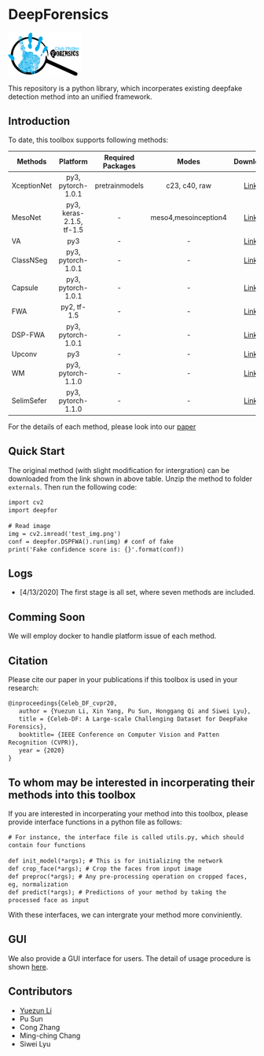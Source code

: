 # DeepForensics

<img src="assets/logo.jpg" alt="logo" width="150"/>

This repository is a python library, which incorperates existing deepfake detection method into an unified framework.

## Introduction
To date, this toolbox supports following methods:

| Methods     | Platform            | Required Packages | Modes  | Download |
|----------   |:-------------:      |:------:            |:------: | :------:  |
| XceptionNet |  py3, pytorch-1.0.1 | pretrainmodels | c23, c40, raw | [Link](https://drive.google.com/open?id=1FjbSxvLR0YVao5ykLGIFj47FVe6eDTNh) |
| MesoNet     |  py3, keras-2.1.5, tf-1.5 |   -   | meso4,mesoinception4 | [Link](https://drive.google.com/open?id=13ChUtbxuqBS4-kRv8BkSKcb-8hDUi3bO) |  
| VA          |  py3                | - | - | [Link](https://drive.google.com/open?id=1MI8YNJ9tnHD6551bxLDl0BngcQyFXxNB) |
| ClassNSeg   |  py3, pytorch-1.0.1 | - | - | [Link](https://drive.google.com/open?id=1wMpamO38F2tEYH2iNtUVv2yrt2b1osIG) |
| Capsule     |  py3, pytorch-1.0.1 | - | - | [Link](https://drive.google.com/open?id=13XLA8j_Y7XhW8a7opEh4vQvmr3QyOSmz) |
| FWA         |  py2, tf-1.5        | - | - | [Link](https://drive.google.com/open?id=1mMeVpNub67dNvSvjvwYbx047g1snGo1m) |
| DSP-FWA     |  py3, pytorch-1.0.1 | - | - | [Link](https://drive.google.com/open?id=1IN7lkav8UbDacCWpO8Cio2ogAas7auvG) |
| Upconv      |  py3                | - | - | [Link](https://drive.google.com/open?id=10fR-tQbgy4byLj8GMQ9MJc6gaeZjCgSA) |
| WM          |  py3, pytorch-1.1.0 | - | - | [Link](https://drive.google.com/open?id=10fR-tQbgy4byLj8GMQ9MJc6gaeZjCgSA) |
| SelimSefer  |  py3, pytorch-1.1.0 | - | - | [Link](https://drive.google.com/open?id=10fR-tQbgy4byLj8GMQ9MJc6gaeZjCgSA) |


For the details of each method, please look into our [paper](https://arxiv.org/pdf/1909.12962.pdf.)

## Quick Start

The original method (with slight modification for intergration) can be downloaded from the link shown in above table. Unzip the method to folder `externals`. Then run the following code:

```
import cv2
import deepfor

# Read image
img = cv2.imread('test_img.png')    
conf = deepfor.DSPFWA().run(img) # conf of fake
print('Fake confidence score is: {}'.format(conf))

```

## Logs
* [4/13/2020] The first stage is all set, where seven methods are included.

## Comming Soon
We will employ docker to handle platform issue of each method.

## Citation

Please cite our paper in your publications if this toolbox is used in your research:

```
@inproceedings{Celeb_DF_cvpr20,
   author = {Yuezun Li, Xin Yang, Pu Sun, Honggang Qi and Siwei Lyu},
   title = {Celeb-DF: A Large-scale Challenging Dataset for DeepFake Forensics},
   booktitle= {IEEE Conference on Computer Vision and Patten Recognition (CVPR)},
   year = {2020}
}
```

## To whom may be interested in incorperating their methods into this toolbox

If you are interested in incorperating your method into this toolbox, please provide interface functions in a python file as follows:

````
# For instance, the interface file is called utils.py, which should contain four functions

def init_model(*args); # This is for initializing the network
def crop_face(*args); # Crop the faces from input image
def preproc(*args); # Any pre-processing operation on cropped faces, eg, normalization
def predict(*args); # Predictions of your method by taking the processed face as input
````
With these interfaces, we can intergrate your method more conviniently.

## GUI
We also provide a GUI interface for users. The detail of usage procedure is shown [here]().

## Contributors
* [Yuezun Li](https://www.albany.edu/~yl149995/)
* Pu Sun
* Cong Zhang
* Ming-ching Chang
* Siwei Lyu
